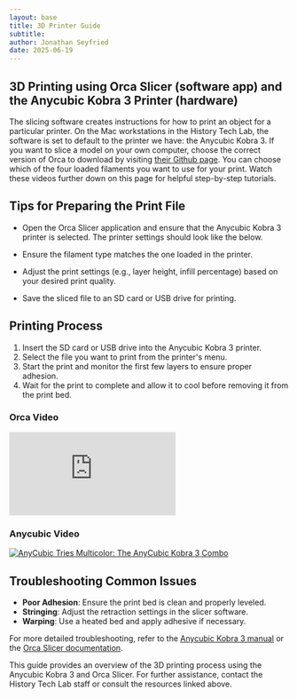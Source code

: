```yaml
---
layout: base
title: 3D Printer Guide
subtitle:
author: Jonathan Seyfried
date: 2025-06-19
---
```


## 3D Printing using Orca Slicer (software app) and the Anycubic Kobra 3 Printer (hardware)

The slicing software creates instructions for how to print an object for a particular printer. On the Mac workstations in the History Tech Lab, the software is set to default to the printer we have: the Anycubic Kobra 3. If you want to slice a model on your own computer, choose the correct version of Orca to download by visiting [their Github page](https://github.com/SoftFever/OrcaSlicer/releases). You can choose which of the four loaded filaments you want to use for your print. Watch these videos further down on this page for helpful step-by-step tutorials.

## Tips for Preparing the Print File

- Open the Orca Slicer application and ensure that the Anycubic Kobra 3 printer is selected. The printer settings should look like the below.

- Ensure the filament type matches the one loaded in the printer.

- Adjust the print settings (e.g., layer height, infill percentage) based on your desired print quality.

- Save the sliced file to an SD card or USB drive for printing.

## Printing Process

1. Insert the SD card or USB drive into the Anycubic Kobra 3 printer.
2. Select the file you want to print from the printer's menu.
3. Start the print and monitor the first few layers to ensure proper adhesion.
4. Wait for the print to complete and allow it to cool before removing it from the print bed.

### Orca Video

<iframe src="https://www.youtube.com/embed/cquTCpz1V74" title="Orca Slicer getting started guide: A slicer for all of your 3D printers" frameborder="0" allow="accelerometer; autoplay; clipboard-write; encrypted-media; gyroscope; picture-in-picture; web-share" referrerpolicy="strict-origin-when-cross-origin" allowfullscreen></iframe>

### Anycubic Video

[![AnyCubic Tries Multicolor: The AnyCubic Kobra 3 Combo](https://img.youtube.com/vi/2CurchA4HT8/0.jpg)](https://www.youtube.com/watch?v=2CurchA4HT8)

## Troubleshooting Common Issues

- **Poor Adhesion**: Ensure the print bed is clean and properly leveled.
- **Stringing**: Adjust the retraction settings in the slicer software.
- **Warping**: Use a heated bed and apply adhesive if necessary.

For more detailed troubleshooting, refer to the [Anycubic Kobra 3 manual](https://www.anycubic.com/pages/download) or the [Orca Slicer documentation](https://github.com/SoftFever/OrcaSlicer/wiki).

This guide provides an overview of the 3D printing process using the Anycubic Kobra 3 and Orca Slicer. For further assistance, contact the History Tech Lab staff or consult the resources linked above.
